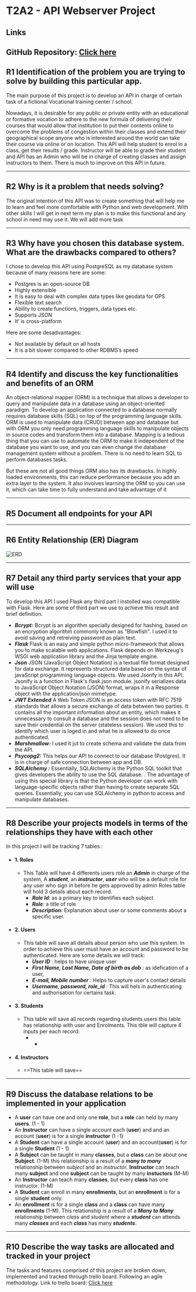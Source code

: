 # T2A2 - API Webserver Project

## Links

**GitHub Repository:** [Click here](https://github.com/ngupange/training_centre_app)
---
## R1 Identification of the problem you are trying to solve by building this particular app.


The main purpose of this project is to develop an API in charge of certain task of a fictional Vocational training center / school.

Nowadays, it is desirable for any public or private entity with an educational or formative vocation to adhere to the new formula of delivering their courses that would allow that institution to put their contents online to overcome the problems of congestion within their classes and extend their geographical scope anyone who is interested around the world can take their course via online or on location.
This API will help student to enrol in a class, get their results / grade. Instructor will be able to grade their student and API has an Admin who will be in charge of creating classes and assign instructors to them. There is much to improve on this API in future. 

---
## R2 Why is it a problem that needs solving?


The original intention of this API was to create something that will help me to learn and feel more comfortable with Python and web development. With other skills I will get in next term my plan is to make this functional and any school in need may use it. We will add more task 

---
## R3 Why have you chosen this database system. What are the drawbacks compared to others?


I chose to develop this API using PostgreSQL as my database system because of many reasons here are some:  

- Postgres is an open-source DB
- Highly extensible
- It is easy to deal with complex data types like geodata for GPS
- Flexible text search 
- Ability to create functions, triggers, data types etc. 
- Supports JSON 
- It’ is cross-platform 

Here are some desadvantages:

- Not available by default on all hosts 
- It is a bit slower compared to other RDBMS’s speed

---
## R4 Identify and discuss the key functionalities and benefits of an ORM


An object-relational mapper (ORM) is a technique that allows a developer to query and manipulate data in a database using an object-oriented paradigm. To develop an application connected to a database normally requires database skills (SQL) on top of the programming language skills.
ORM is used to manipulate data (CRUD) between app and database but with ORM you only need programming language skills to manipulate objects in source codes and transform them into a database. Mapping is a tedious thing that you can use to automate the ORM to make it independent of the database you want to use, and you can even change the database management system without a problem. There is no need to learn SQL to perform databases tasks.

But these are not all good things ORM also has its drawbacks. In highly loaded environments, this can reduce performance because you add an extra layer to the system. It also involves learning the ORM so you can use it, which can take time to fully understand and take advantage of it

---
## R5 Document all endpoints for your API



---
## R6 Entity Relationship (ER) Diagram


![ERD](docs/erd.png)


---
## R7 Detail any third party services that your app will use

To develop this API I used Flask any third part I instolled was compatible with Flask. Here are some of third part we use to achieve this result and brief definition.

- ***Bcrypt:*** Bcrypt is an algorithm specially designed for hashing, based on an encryption algorithm commonly known as "Blowfish". I used it to avoid saving and retreiving password as plain text. 
- ***Flask*** Flask is an easy and simple python micro-framework that allows you to make scalable web applications. Flask depends on Werkzeug's WSGI web application library and the Jinja template engine.
- ***Json*** JSON (JavaScript Object Notation) is a textual file format designed for data exchange. It represents structured data based on the syntax of javaScript programming language objects.  We used Jsonfy in this API. Jsonify is a function in Flask's flask.json module. jsonify serializes data to JavaScript Object Notation (JSON) format, wraps it in a Response object with the application/json mimetype.
- ***JWT Extended*** A Web Token JSON is an access token with RFC 7519 standards that allows a secure exchange of data between two parties. It contains all the important information about an entity, which makes it unnecessary to consult a database and the session does not need to be save their credential on the server (stateless session). We used this to identify which user is loged in and what he is allowed to do once authenticated.
- ***Marshmallow:***  I used it jut to create schema and validate the data from the API.
- ***Psycopg2:*** This helps our API to connect to our database (Postgres). It is in charge of safe connection between app and DB.
- ***SQLAlchemy :*** Essentially, SQLAlchemy is the Python SQL toolkit that gives developers the ability to use the SQL database. . The advantage of using this special library is that the Python developer can work with language-specific objects rather than having to create separate SQL queries. Essentially, you can use SQLAlchemy in python to access and manipulate databases.

---
## R8 Describe your projects models in terms of the relationships they have with each other

In this project I will be tracking 7 tables :

- #### 1. Roles ####
    - This Table will have 4 differents users role an ***Admin*** in charge of the system, A ***student***, an ***instructor***, ***user*** who will be a default role for any user who sign in before he gets approved by admin Roles table will hold 3 details about each record.
        - ***Role Id***: as a primary key to identifies each subject
        - ***Role***: a title of role
        - ***Description:*** Explanation about user or some comments about a specific user.

- #### 2. Users ####
    - This table will save all details about person who use this system. In order to achieve this user must have an account and password to be authenticated. Here are some details we will track:
        - ***User ID*** : helps to have unique user 
        - ***First Name, Last Name, Date of birth as dob*** : as idefication of a user,
        - ***E-mail, Mobile number*** : Helps to capture user's contact details 
        - ***Username, password, role_id*** : This will hels in authenticating and authorisation for certains task.

- #### 3. Students ####
    - This table will save all records regarding students users this table has relationship with user and Enrolments. This tble will capture 4 inputs per each record:
        - *

- #### 4. Instructors ####
    - ==This table will save== 
---
## R9 Discuss the database relations to be implemented in your application

- A **user** can have one and only one **role**, but a **role** can held by many **users**. (1 - 1)
- An **Instructor** can have a single account each (**user**) and and an account (**user**) is for a single **instructor** (1 -1)
- A **Student** can have a single account (**user**) and an account(**user**) is for a single **Student** (1 - 1)
- A **Subject** can be taught in many **classes**, but a **class** can be about one **Subject**. (1-M) this relationship is a result of a ***many to many*** relationship between *subject* and an *instructor*. **Instructor** can teach many **subject** and one **subject** can be taught by many **instuctors** (M-M)
- An **Instructor** can teach many **classes**, but every **class** has one instructor. (1-M)
- A **Student** can enroll in many **enrollments**, but an **enrollment** is for a single **student** only.
- An **enrollment** is for a single **class** and a **class** can have many **enrollments** (1-M). This relationship is a result of a ***Many to Many*** relationship between *class* and *student* where a ***student*** can attends many ***classes*** and each ***class*** has many ***students***. 

---
## R10 Describe the way tasks are allocated and tracked in your project
The tasks and features comprised of this project are broken down, implemented and tracked through trello board. Following an agile methodology.
Link to trello board: [Click here](https://trello.com/b/PpCH5HJm)

